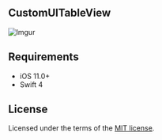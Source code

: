## CustomUITableView

![Imgur](https://imgur.com/a/3Enti)

## Requirements
* iOS 11.0+
* Swift 4

## License
Licensed under the terms of the [MIT license](LICENSE.txt).
